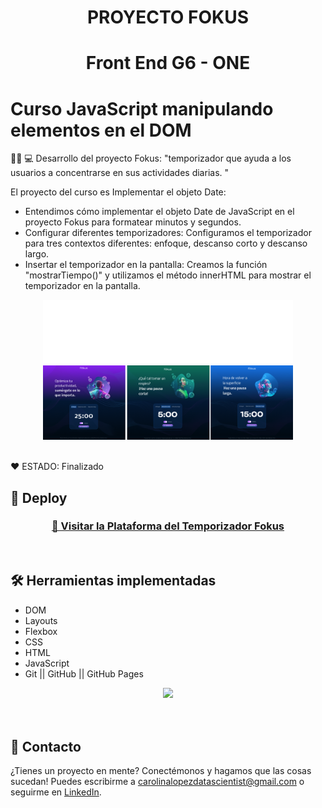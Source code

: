 <h1 align="center"> PROYECTO FOKUS </h1>

<h1 align="center"> Front End G6 - ONE </h1>
 
# Curso JavaScript manipulando elementos en el DOM 


👩‍💻 💻 Desarrollo del proyecto Fokus: "temporizador que ayuda a los usuarios a concentrarse en sus actividades diarias. "   

El proyecto del curso es Implementar el objeto Date: 
* Entendimos cómo implementar el objeto Date de JavaScript en el proyecto Fokus para formatear minutos y segundos.
* Configurar diferentes temporizadores: Configuramos el temporizador para tres contextos diferentes: enfoque, descanso
   corto y descanso largo.
* Insertar el temporizador en la pantalla: Creamos la función "mostrarTiempo()" y utilizamos el método innerHTML
   para mostrar el temporizador en la pantalla.


<p align="center" >
     <img width="400" heigth="200" src="imagenes/logo.png">
     <img width="400" heigth="200" src="imagenes/Portada.png">
     
   
</p>

<br />
  ❤️ ESTADO: Finalizado
<br />

## 🔎 Deploy
<div align="center">
  <h3>
    <a href="https://bety2022.github.io/AluraMidi/" >
      🔗 Visitar la Plataforma del Temporizador Fokus
    </a>
</div>
<br />

## 🛠️ Herramientas implementadas 
  - DOM
  - Layouts
  - Flexbox
  - CSS
  - HTML
  - JavaScript
  - Git || GitHub || GitHub Pages


<div align="center">
    <a href="https://skillicons.dev">
      <img src="https://skillicons.dev/icons?i=flexbox,layouts,css,html,js,git,github,figma" />
    </a>
</div>
<br />

<br />

## 📧 Contacto
¿Tienes un proyecto en mente? Conectémonos y hagamos que las cosas sucedan! Puedes escribirme a carolinalopezdatascientist@gmail.com o seguirme en [LinkedIn](https://www.linkedin.com/in/carolina-lopez-430208106/).
<br /><br />
